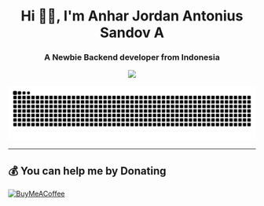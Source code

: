 <h1 align="center">Hi 👊👊, I'm Anhar Jordan Antonius Sandov A</h1>
<h3 align="center">A Newbie Backend developer from Indonesia</h3>

<div align="center">
  <img src="https://user-images.githubusercontent.com/22107794/139580686-887df369-edb8-4bc8-b607-4fbf6d7e4866.gif">
</div>


![snake gif](https://github.com/anharsaja/anharsaja/blob/output/github-contribution-grid-snake-dark.svg)

---

  ## 💰 You can help me by Donating
  [![BuyMeACoffee](https://img.shields.io/badge/Buy%20Me%20a%20Coffee-ffdd00?style=for-the-badge&logo=buy-me-a-coffee&logoColor=black)](https://buymeacoffee.com/anharsaja) 

  
<!-- Proudly created with GPRM ( https://gprm.itsvg.in ) -->
